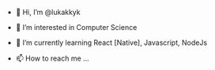 - 👋 Hi, I’m @lukakkyk
- 👀 I’m interested in Computer Science
- 🌱 I’m currently learning React [Native], Javascript, NodeJs

- 📫 How to reach me ...


